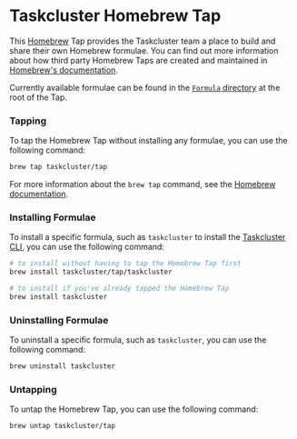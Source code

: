 # Taskcluster Homebrew Tap

This [Homebrew](https://docs.brew.sh/) Tap provides the Taskcluster team a place to build and share their own Homebrew formulae. You can find out more information about how third party Homebrew Taps are created and maintained in [Homebrew's documentation](https://docs.brew.sh/How-to-Create-and-Maintain-a-Tap).

Currently available formulae can be found in the [`Formula` directory](./Formula/) at the root of the Tap.

### Tapping

To tap the Homebrew Tap without installing any formulae, you can use the following command:

```bash
brew tap taskcluster/tap
```

For more information about the `brew tap` command, see the [Homebrew documentation](https://docs.brew.sh/Taps).

### Installing Formulae

To install a specific formula, such as `taskcluster` to install the [Taskcluster CLI](https://github.com/taskcluster/taskcluster/tree/main/clients/client-shell), you can use the following command:

```bash
# to install without having to tap the Homebrew Tap first
brew install taskcluster/tap/taskcluster
```
```bash
# to install if you've already tapped the Homebrew Tap
brew install taskcluster
```

### Uninstalling Formulae

To uninstall a specific formula, such as `taskcluster`, you can use the following command:

```bash
brew uninstall taskcluster
```

### Untapping

To untap the Homebrew Tap, you can use the following command:

```bash
brew untap taskcluster/tap
```
